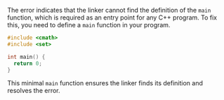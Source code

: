 The error indicates that the linker cannot find the definition of the `main` function, which is required as an entry point for any C++ program. To fix this, you need to define a `main` function in your program.

```cpp
#include <cmath>
#include <set>

int main() {
  return 0;
}
```

This minimal `main` function ensures the linker finds its definition and resolves the error.
